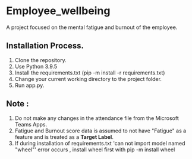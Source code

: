 # Employee_wellbeing
A project focused on the mental fatigue and burnout of the employee.

##  Installation Process. 
  1. Clone the repository.
  2. Use Python 3.9.5 
  3. Install the requirements.txt (pip -m install -r requirements.txt)
  4. Change your current working directory to the project folder.
  5. Run app.py.  

## Note : 
  1. Do not make any changes in the attendance file from the Microsoft Teams Apps.
  2. Fatigue and Burnout score data is assumed to not have "Fatigue" as a feature and is treated as a **Target Label**. 
  3. If during installation of requirements.txt 'can not import model named "wheel"' error occurs , install wheel first with pip -m install wheel
  
